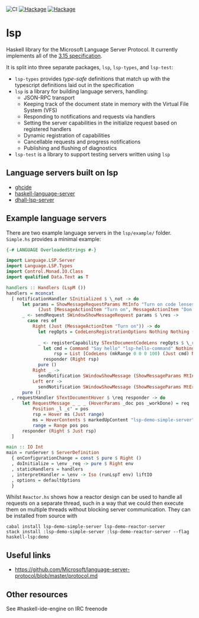 ![CI](https://github.com/alanz/lsp/workflows/Haskell%20CI/badge.svg)
[![Hackage](https://img.shields.io/hackage/v/lsp?label=lsp)](https://hackage.haskell.org/package/lsp)
[![Hackage](https://img.shields.io/hackage/v/lsp?label=lsp-types)](https://hackage.haskell.org/package/lsp-types)

# lsp
Haskell library for the Microsoft Language Server Protocol.
It currently implements all of the [3.15 specification](https://microsoft.github.io/language-server-protocol/specifications/specification-3-15/).

It is split into three separate packages, `lsp`, `lsp-types`, and `lsp-test`:
- `lsp-types` provides *type-safe* definitions that match up with the
typescript definitions laid out in the specification
- `lsp` is a library for building language servers, handling:
  - JSON-RPC transport
  - Keeping track of the document state in memory with the Virtual File System (VFS)
  - Responding to notifications and requests via handlers
  - Setting the server capabilities in the initialize request based on registered handlers
  - Dynamic registration of capabilities
  - Cancellable requests and progress notifications
  - Publishing and flushing of diagnostics
- `lsp-test` is a library to support testing servers written using `lsp`

## Language servers built on lsp
- [ghcide](https://github.com/haskell/ghcide)
- [haskell-language-server](https://github.com/haskell/haskell-language-server)
- [dhall-lsp-server](https://github.com/dhall-lang/dhall-haskell/tree/master/dhall-lsp-server#readme)

## Example language servers
There are two example language servers in the `lsp/example/` folder. `Simple.hs` provides a minimal example:

```haskell
{-# LANGUAGE OverloadedStrings #-}

import Language.LSP.Server
import Language.LSP.Types
import Control.Monad.IO.Class
import qualified Data.Text as T

handlers :: Handlers (LspM ())
handlers = mconcat
  [ notificationHandler SInitialized $ \_not -> do
      let params = ShowMessageRequestParams MtInfo "Turn on code lenses?"
            (Just [MessageActionItem "Turn on", MessageActionItem "Don't"])
      _ <- sendRequest SWindowShowMessageRequest params $ \res ->
        case res of
          Right (Just (MessageActionItem "Turn on")) -> do
            let regOpts = CodeLensRegistrationOptions Nothing Nothing (Just False)
              
            _ <- registerCapability STextDocumentCodeLens regOpts $ \_req responder -> do
              let cmd = Command "Say hello" "lsp-hello-command" Nothing
                  rsp = List [CodeLens (mkRange 0 0 0 100) (Just cmd) Nothing]
              responder (Right rsp)
            pure ()
          Right _ ->
            sendNotification SWindowShowMessage (ShowMessageParams MtInfo "Not turning on code lenses")
          Left err ->
            sendNotification SWindowShowMessage (ShowMessageParams MtError $ "Something went wrong!\n" <> T.pack (show err))
      pure ()
  , requestHandler STextDocumentHover $ \req responder -> do
      let RequestMessage _ _ _ (HoverParams _doc pos _workDone) = req
          Position _l _c' = pos
          rsp = Hover ms (Just range)
          ms = HoverContents $ markedUpContent "lsp-demo-simple-server" "Hello world"
          range = Range pos pos
      responder (Right $ Just rsp)
  ]

main :: IO Int
main = runServer $ ServerDefinition
  { onConfigurationChange = const $ pure $ Right ()
  , doInitialize = \env _req -> pure $ Right env
  , staticHandlers = handlers
  , interpretHandler = \env -> Iso (runLspT env) liftIO
  , options = defaultOptions
  }
```

Whilst `Reactor.hs` shows how a reactor design can be used to handle all
requests on a separate thread, such in a way that we could then execute them on
multiple threads without blocking server communication. They can be installed
from source with

    cabal install lsp-demo-simple-server lsp-demo-reactor-server
    stack install :lsp-demo-simple-server :lsp-demo-reactor-server --flag haskell-lsp:demo

## Useful links

- https://github.com/Microsoft/language-server-protocol/blob/master/protocol.md

## Other resources

See #haskell-ide-engine on IRC freenode

